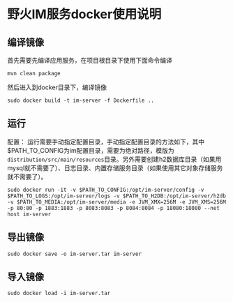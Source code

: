 # 野火IM服务docker使用说明

## 编译镜像
首先需要先编译应用服务，在项目根目录下使用下面命令编译
```
mvn clean package
```

然后进入到docker目录下，编译镜像
```
sudo docker build -t im-server -f Dockerfile ..
```

## 运行
配置：
运行需要手动指定配置目录，手动指定配置目录的方法如下，其中$PATH_TO_CONFIG为im配置目录，需要为绝对路径，模版为```distribution/src/main/resources```目录。另外需要创建h2数据库目录（如果用mysql就不需要了）、日志目录、内置存储服务目录（如果使用其它对象存储服务就不需要了）。
```
sudo docker run -it -v $PATH_TO_CONFIG:/opt/im-server/config -v $PATH_TO_LOGS:/opt/im-server/logs -v $PATH_TO_H2DB:/opt/im-server/h2db -v $PATH_TO_MEDIA:/opt/im-server/media -e JVM_XMX=256M -e JVM_XMS=256M -p 80:80 -p 1883:1883 -p 8083:8083 -p 8084:8084 -p 18080:18080 --net host im-server
```

## 导出镜像
```
sudo docker save -o im-server.tar im-server
```

## 导入镜像
```
sudo docker load -i im-server.tar
```
